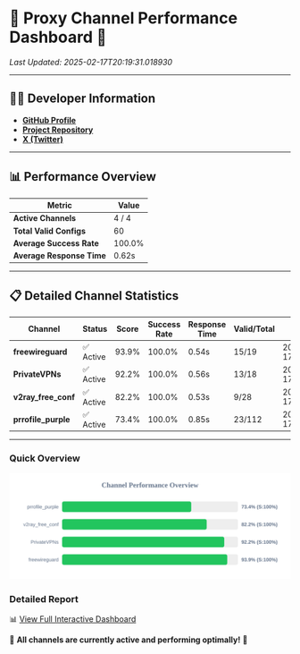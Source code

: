 # 🌟 Proxy Channel Performance Dashboard 🌟

_Last Updated: 2025-02-17T20:19:31.018930_

---

## 👩‍💻 Developer Information

- **[GitHub Profile](https://github.com/4n0nymou3)**  
- **[Project Repository](https://github.com/4n0nymou3/multi-proxy-config-fetcher)**  
- **[X (Twitter)](https://x.com/4n0nymou3)**  

---

## 📊 Performance Overview

| Metric                | Value       |
|-----------------------|-------------|
| **Active Channels**   | 4 / 4       |
| **Total Valid Configs** | 60          |
| **Average Success Rate** | 100.0%      |
| **Average Response Time** | 0.62s       |

---

## 📋 Detailed Channel Statistics

| Channel          | Status     | Score  | Success Rate | Response Time | Valid/Total | Last Success               |
|------------------|------------|--------|--------------|---------------|-------------|----------------------------|
| **freewireguard**  | ✅ Active  | 93.9%  | 100.0% | 0.54s         | 15/19       | 2025-02-17T20:19:31.017021 |
| **PrivateVPNs**  | ✅ Active  | 92.2%  | 100.0% | 0.56s         | 13/18       | 2025-02-17T20:19:30.451907 |
| **v2ray_free_conf**  | ✅ Active  | 82.2%  | 100.0% | 0.53s         | 9/28       | 2025-02-17T20:19:29.857397 |
| **prrofile_purple**  | ✅ Active  | 73.4%  | 100.0% | 0.85s         | 23/112       | 2025-02-17T20:19:29.230743 |

---

### Quick Overview
<div align="center">
  <a href="https://raw.githubusercontent.com/nullluser/NullRepo/refs/heads/main/assets/channel_stats_chart.svg">
    <img src="https://raw.githubusercontent.com/nullluser/NullRepo/refs/heads/main/assets/channel_stats_chart.svg" alt="Source Performance Statistics" width="800">
  </a>
</div>

### Detailed Report
📊 [View Full Interactive Dashboard](https://htmlpreview.github.io/?https://github.com/nullluser/NullRepo/blob/main/assets/performance_report.html)

🎉 **All channels are currently active and performing optimally!** 🎉
